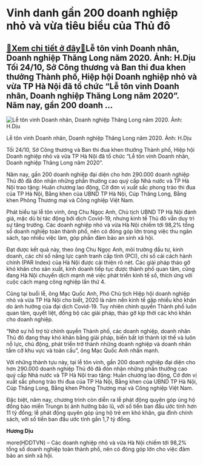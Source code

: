 Vinh danh gần 200 doanh nghiệp nhỏ và vừa tiêu biểu của Thủ đô
==============================================================

[:gift:Xem chi tiết ở đây:gift:](https://hddtvn.com/vinh-danh-gan-200-doanh-nghiep-nho-va-vua-tieu-bieu-cua-thu-do/)Lễ tôn vinh Doanh nhân, Doanh nghiệp Thăng Long năm 2020. Ảnh: H.Dịu Tối 24/10, Sở Công thương và Ban thi đua khen thưởng Thành phố, Hiệp hội Doanh nghiệp nhỏ và vừa TP Hà Nội đã tổ chức “Lễ tôn vinh Doanh nhân, Doanh nghiệp Thăng Long năm 2020”. Năm nay, gần 200 doanh …
-------------------------------------------------------------------------------------------------------------------------------------------------------------------------------------------------------------------------------------------------------------------------------





![Lễ tôn vinh Doanh nhân, Doanh nghiệp Thăng Long năm 2020. Ảnh: H.Dịu](https://hddtvn.com/wp-content/uploads/2021/01/IMG_3432.jpg "Lễ tôn vinh Doanh nhân, Doanh nghiệp Thăng Long năm 2020. Ảnh: H.Dịu")


Lễ tôn vinh Doanh nhân, Doanh nghiệp Thăng Long năm 2020. Ảnh: H.Dịu



Tối 24/10, Sở Công thương và Ban thi đua khen thưởng Thành phố, Hiệp hội Doanh nghiệp nhỏ và vừa TP Hà Nội đã tổ chức “Lễ tôn vinh Doanh nhân, Doanh nghiệp Thăng Long năm 2020”.


Năm nay, gần 200 doanh nghiệp đại diện cho hơn 290.000 doanh nghiệp Thủ đô đã đón nhận những phần thưởng cao quý cấp Nhà nước và TP Hà Nội trao tặng: Huân chương lao động, Cờ đơn vị xuất sắc phong trào thi đua của TP Hà Nội, Bằng khen của UBND TP Hà Nội, Cúp Thăng Long, Bằng khen Phòng Thương mại và Công nghiệp Việt Nam.


Phát biểu tại lễ tôn vinh, ông Chu Ngọc Anh, Chủ tịch UBND TP Hà Nội đánh giá, mặc dù bị tác động bởi dịch Covid-19, nhưng kinh tế Thủ đô vẫn duy trì sự tăng trưởng. Các doanh nghiệp nhỏ và vừa Hà Nội chiếm tới 98,2% tổng số doanh nghiệp toàn thành phố, nên có đóng góp lớn trong việc thu ngân sách, tạo nhiều việc làm, góp phần đảm bảo an sinh xã hội.


Đạt được kết quả này, theo ông Chu Ngọc Anh, môi trường đầu tư, kinh doanh, các chỉ số năng lực cạnh tranh cấp tỉnh (PCI), chỉ số cải cách hành chính (PAR Index) của Hà Nội được cải thiện rõ nét. Các giải pháp tháo gỡ khó khăn cho sản xuất, kinh doanh tiếp tục được thành phố quan tâm, cũng đang Hà Nội chuyển dịch mạnh mẽ việc phát triển kinh tế số, thích ứng với cuộc cách mạng công nghiệp lần thứ 4.


Cũng tại buổi lễ, ông Mạc Quốc Anh, Phó Chủ tịch Hiệp hội doanh nghiệp nhỏ và vừa TP Hà Nội cho biết, 2020 là năm nền kinh tế gặp nhiều khó khăn do ảnh hưởng của đại dịch Covid-19. Tuy nhiên chính quyền Thành phố luôn quan tâm, quyết liệt, đồng bộ các giải pháp, tháo gỡ kịp thời các khó khăn cho doanh nghiệp.


“Nhờ sự hỗ trợ từ chính quyền Thành phố, các doanh nghiệp, doanh nhân Thủ đô đang thay khó khăn bằng giải pháp, biến bất lợi thành lợi thế và luôn nỗ lực, chủ động, phát triển trở thành những doanh nghiệp và doanh nhân tầm cỡ khu vực và toàn cầu”, ông Mạc Quốc Anh nhấn mạnh.


Với những thành tựu này, tại lễ tôn vinh, gần 200 doanh nghiệp đại diện cho hơn 290.000 doanh nghiệp Thủ đô đã đón nhận những phần thưởng cao quý cấp Nhà nước và TP Hà Nội trao tặng: Huân chương lao động, Cờ đơn vị xuất sắc phong trào thi đua của TP Hà Nội, Bằng khen của UBND TP Hà Nội, Cúp Thăng Long, Bằng khen Phòng Thương mại và Công nghiệp Việt Nam.


Đặc biệt, năm nay, chương trình còn diễn ra lễ phát động quyên góp ủng hộ đồng bào miền Trungn bị ảnh hưởng bão lũ, với số tiền ban đầu ước tính hơn 11 tỷ đồng; lễ phát động quyên góp ủng hộ trẻ em khó khăn, gia đình chính sách, với số tiền ban đầu ước tính gần 1,7 tỷ đồng.




**Hương Dịu**



more(HDDTVN) – Các doanh nghiệp nhỏ và vừa Hà Nội chiếm tới 98,2% tổng số doanh nghiệp toàn thành phố, nên có đóng góp lớn cho việc đảm bảo an sinh xã hội.

